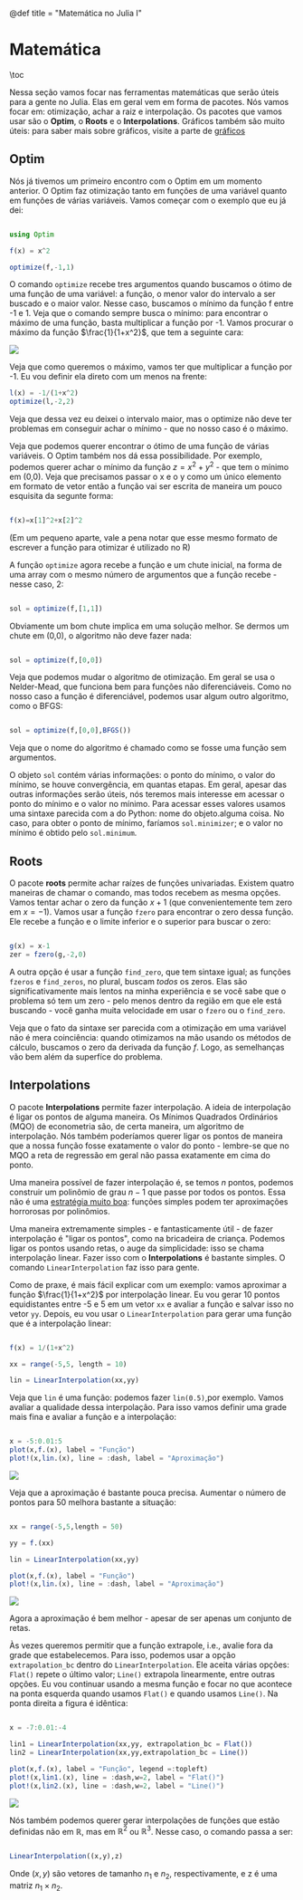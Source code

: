 @def title = "Matemática no Julia I"

# Matemática

\toc

Nessa seção vamos focar nas ferramentas matemáticas que serão úteis para a gente no Julia. Elas em geral vem em forma de pacotes. Nós vamos focar em: otimização, achar a raiz e interpolação. Os pacotes que vamos usar são o **Optim**, o **Roots** e o **Interpolations**. Gráficos também são muito úteis: para saber mais sobre gráficos, visite a parte de [gráficos](/pub/graficos.html)

## Optim

Nós já tivemos um primeiro encontro com o Optim em um momento anterior. O Optim faz otimização tanto em funções de uma variável quanto em funções de várias variáveis. Vamos começar com o exemplo que eu já dei:

```julia

using Optim

f(x) = x^2

optimize(f,-1,1)
```

O comando `optimize` recebe tres argumentos quando buscamos o ótimo de uma função de uma variável: a função, o menor valor do intervalo a ser buscado e o maior valor. Nesse caso, buscamos o mínimo da função f entre -1 e 1. Veja que o comando sempre busca o mínimo: para encontrar o máximo de uma função, basta multiplicar a função por -1. Vamos procurar o máximo da função $\frac{1}{1+x^2}$, que tem a seguinte cara:

![](/src/imagens/logistica.png)

Veja que como queremos o máximo, vamos ter que multiplicar a função por -1. Eu vou definir ela direto com um menos na frente:

```julia
l(x) = -1/(1+x^2)
optimize(l,-2,2)
```

Veja que dessa vez eu deixei o intervalo maior, mas o optimize não deve ter problemas em conseguir achar o mínimo - que no nosso caso é o máximo.

Veja que podemos querer encontrar o ótimo de uma função de várias variáveis. O Optim também nos dá essa possibilidade. Por exemplo, podemos querer achar o mínimo da função $z=x^2+y^2$ - que tem o mínimo em (0,0). Veja que precisamos passar o x e o y como um único elemento em formato de vetor então a função vai ser escrita de maneira um pouco esquisita da segunte forma:

```julia

f(x)=x[1]^2+x[2]^2
```

(Em um pequeno aparte, vale a pena notar que esse mesmo formato de escrever a função para otimizar é utilizado no R)

A função `optimize` agora recebe a função e um chute inicial, na forma de uma array com o mesmo número de argumentos que a função recebe - nesse caso, 2:

```julia

sol = optimize(f,[1,1])
```

Obviamente um bom chute implica em uma solução melhor. Se dermos um chute em (0,0), o algoritmo não deve fazer nada:

```julia

sol = optimize(f,[0,0])
```

Veja que podemos mudar o algoritmo de otimização. Em geral se usa o Nelder-Mead, que funciona bem para funções não diferenciáveis. Como no nosso caso a função é diferenciável, podemos usar algum outro algoritmo, como o BFGS:

```julia

sol = optimize(f,[0,0],BFGS())
```

Veja que o nome do algoritmo é chamado como se fosse uma função sem argumentos.

O objeto `sol` contém várias informações: o ponto do mínimo, o valor do mínimo, se houve convergência, em quantas etapas. Em geral, apesar das outras informações serão úteis, nós teremos mais interesse em acessar o ponto do mínimo e o valor no mínimo. Para acessar esses valores usamos uma sintaxe parecida com a do Python: nome do objeto.alguma coisa. No caso, para obter o ponto de mínimo, faríamos `sol.minimizer`; e o valor no mínimo é obtido pelo `sol.minimum`.

## Roots

O pacote **roots** permite achar raízes de funções univariadas. Existem quatro maneiras de chamar o comando, mas todos recebem as mesma opções. Vamos tentar achar o zero da função $x+1$ (que convenientemente tem zero em $x=-1$). Vamos usar a função `fzero` para encontrar o zero dessa função. Ele recebe a função e o limite inferior e o superior para buscar o zero:

```julia

g(x) = x-1
zer = fzero(g,-2,0)
```
A outra opção é usar a função `find_zero`, que tem sintaxe igual; as funções `fzeros` e `find_zeros`, no plural, buscam _todos_ os zeros. Elas são significativamente mais lentos na minha experiência e se você sabe que o problema só tem um zero - pelo menos dentro da região em que ele está buscando - você ganha muita velocidade em usar o `fzero` ou o `find_zero`.

Veja que o fato da sintaxe ser parecida com a otimização em uma variável não é mera coinciência: quando otimizamos na mão usando os métodos de cálculo, buscamos o zero da derivada da função $f$. Logo, as semelhanças vão bem além da superfíce do problema.

## Interpolations

O pacote **Interpolations** permite fazer interpolação. A ideia de interpolação é ligar os pontos de alguma maneira. Os Mínimos Quadrados Ordinários (MQO) de econometria são, de certa maneira, um algoritmo de interpolação. Nós também poderíamos querer ligar os pontos de maneira que a nossa função fosse exatamente o valor do ponto - lembre-se que no MQO a reta de regressão em geral não passa exatamente em cima do ponto.

Uma maneira possível de fazer interpolação é, se temos $n$ pontos, podemos construir um polinômio de grau $n-1$ que passe por todos os pontos. Essa não é uma [estratégia muito boa](https://azul.netlify.com/2018/08/27/interpolacao/): funções simples podem ter aproximações horrorosas por polinômios.

Uma maneira extremamente simples - e fantasticamente útil - de fazer interpolação é "ligar os pontos", como na bricadeira de criança. Podemos ligar os pontos usando retas, o auge da simplicidade: isso se chama interpolação linear. Fazer isso com o **Interpolations** é bastante simples. O comando `LinearInterpolation` faz isso para gente.

Como de praxe, é mais fácil explicar com um exemplo: vamos aproximar a função $\frac{1}{1+x^2}$ por interpolação linear. Eu vou gerar 10 pontos equidistantes entre -5 e 5 em um vetor `xx` e avaliar a função e salvar isso no vetor `yy`. Depois, eu vou usar o `LinearInterpolation` para gerar uma função que é a interpolação linear:

```julia

f(x) = 1/(1+x^2)

xx = range(-5,5, length = 10)

lin = LinearInterpolation(xx,yy)
```

Veja que `lin` é uma função: podemos fazer `lin(0.5)`,por exemplo. Vamos avaliar a qualidade dessa interpolação. Para isso vamos definir uma grade mais fina e avaliar a função e a interpolação:

```julia

x = -5:0.01:5
plot(x,f.(x), label = "Função")
plot!(x,lin.(x), line = :dash, label = "Aproximação")
```

![](/src/imagens/lin_interpol1.png)

Veja que a aproximação é bastante pouca precisa. Aumentar o número de pontos para 50 melhora bastante a situação:

```julia

xx = range(-5,5,length = 50)

yy = f.(xx)

lin = LinearInterpolation(xx,yy)

plot(x,f.(x), label = "Função")
plot!(x,lin.(x), line = :dash, label = "Aproximação")
```
![](/src/imagens/lin_interpol2.png)

Agora a aproximação é bem melhor - apesar de ser apenas um conjunto de retas.

Às vezes queremos permitir que a função extrapole, i.e., avalie fora da grade que estabelecemos. Para isso, podemos usar a opção `extrapolation_bc` dentro do `LinearInterpolation`. Ele aceita várias opções: `Flat()` repete o último valor; `Line()` extrapola linearmente, entre outras opções. Eu vou continuar usando a mesma função e focar no que acontece na ponta esquerda quando usamos `Flat()` e quando usamos `Line()`. Na ponta direita a figura é idêntica:

```julia

x = -7:0.01:-4

lin1 = LinearInterpolation(xx,yy, extrapolation_bc = Flat())
lin2 = LinearInterpolation(xx,yy,extrapolation_bc = Line())

plot(x,f.(x), label = "Função", legend =:topleft)
plot!(x,lin1.(x), line = :dash,w=2, label = "Flat()")
plot!(x,lin2.(x), line = :dash,w=2, label = "Line()")
```
![](/src/imagens/lin_interpol3.png)

Nós também podemos querer gerar interpolações de funções que estão definidas não em $\mathbb{R}$, mas em $\mathbb{R}^2$ ou $\mathbb{R}^3$. Nesse caso, o comando passa a ser:

```julia

LinearInterpolation((x,y),z)
```

Onde $(x,y)$ são vetores de tamanho $n_1$ e $n_2$, respectivamente, e z é uma matriz $n_1 \times n_2$.
